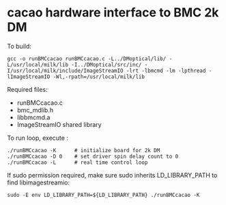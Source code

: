 # cacao hardware interface to BMC 2k DM


To build:

	gcc -o runBMCcacao runBMCcacao.c -L../DMoptical/lib/ -L/usr/local/milk/lib -I../DMoptical/src/inc/ -I/usr/local/milk/include/ImageStreamIO -lrt -lbmcmd -lm -lpthread -lImageStreamIO -Wl,-rpath=/usr/local/milk/lib

Required files:
- runBMCcacao.c
- bmc_mdlib.h
- libbmcmd.a
- ImageStreamIO shared library

To run loop, execute :

	./runBMCcacao -K      # initialize board for 2k DM
	./runBMCcacao -D 0    # set driver spin delay count to 0
	./runBMCcacao -L      # real time control loop

If sudo permission required, make sure sudo inherits LD_LIBRARY_PATH to find libimagestreamio:

	sudo -E env LD_LIBRARY_PATH=${LD_LIBRARY_PATH} ./runBMCcacao -K 

